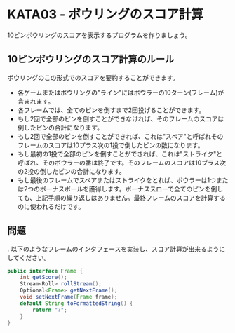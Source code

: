 # KATA03 - ボウリングのスコア計算

10ピンボウリングのスコアを表示するプログラムを作りましょう。

## 10ピンボウリングのスコア計算のルール

ボウリングのこの形式でのスコアを要約することができます。
* 各ゲームまたはボウリングの"ライン"にはボウラーの10ターン(フレーム)が含まれます。
* 各フレームでは、全てのピンを倒すまで2回投げることができます。
* もし2回で全部のピンを倒すことができなければ、そのフレームのスコアは倒したピンの合計になります。
* もし2回で全部のピンを倒すことができれば、これは"スペア"と呼ばれそのフレームのスコアは10プラス次の1投で倒したピンの数になります。
* もし最初の1投で全部のピンを倒すことができれば、これは"ストライク"と呼ばれ、そのボウラーの番は終了です。そのフレームのスコアは10プラス次の2投の倒したピンの合計になります。
* もし最後のフレームでスペアまたはストライクをとれば、ボウラーは1つまたは2つのボーナスボールを獲得します。ボーナススローで全てのピンを倒しても、上記手順の繰り返しはありません。最終フレームのスコアを計算するのに使われるだけです。

## 問題
.
以下のようなフレームのインタフェースを実装し、スコア計算が出来るようにしてください。

```java
public interface Frame {
    int getScore();
    Stream<Roll> rollStream();
    Optional<Frame> getNextFrame();
    void setNextFrame(Frame frame);
    default String toFormattedString() {
        return "?";
    }
}
```
